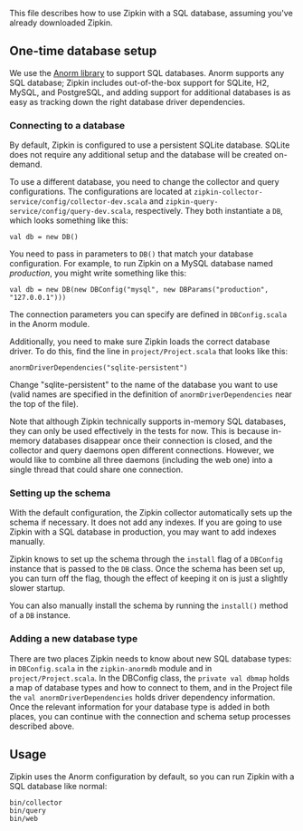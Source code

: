This file describes how to use Zipkin with a SQL database, assuming you've
already downloaded Zipkin.

## One-time database setup

We use the
[Anorm library](http://www.playframework.com/documentation/2.1.1/ScalaAnorm) to
support SQL databases. Anorm supports any SQL database; Zipkin includes
out-of-the-box support for SQLite, H2, MySQL, and PostgreSQL, and adding support
for additional databases is as easy as tracking down the right database driver
dependencies.

### Connecting to a database

By default, Zipkin is configured to use a persistent SQLite database. SQLite
does not require any additional setup and the database will be created
on-demand.

To use a different database, you need to change the collector and query
configurations. The configurations are located at
`zipkin-collector-service/config/collector-dev.scala` and
`zipkin-query-service/config/query-dev.scala`, respectively. They both
instantiate a `DB`, which looks something like this:

    val db = new DB()

You need to pass in parameters to `DB()` that match your database
configuration. For example, to run Zipkin on a MySQL database named
*production*, you might write something like this:

    val db = new DB(new DBConfig("mysql", new DBParams("production", "127.0.0.1")))

The connection parameters you can specify are defined in `DBConfig.scala` in
the Anorm module.

Additionally, you need to make sure Zipkin loads the correct database driver.
To do this, find the line in `project/Project.scala` that looks like this:

    anormDriverDependencies("sqlite-persistent")

Change "sqlite-persistent" to the name of the database you want to use (valid
names are specified in the definition of `anormDriverDependencies` near the top
of the file).

Note that although Zipkin technically supports in-memory SQL databases, they
can only be used effectively in the tests for now. This is because in-memory
databases disappear once their connection is closed, and the collector and
query daemons open different connections. However, we would like to combine
all three daemons (including the web one) into a single thread that could share
one connection.

### Setting up the schema

With the default configuration, the Zipkin collector automatically sets up the
schema if necessary. It does not add any indexes. If you are going to use
Zipkin with a SQL database in production, you may want to add indexes manually.

Zipkin knows to set up the schema through the `install` flag of a `DBConfig`
instance that is passed to the `DB` class. Once the schema has been set up, you
can turn off the flag, though the effect of keeping it on is just a slightly
slower startup.

You can also manually install the schema by running the `install()` method of
a `DB` instance.

### Adding a new database type

There are two places Zipkin needs to know about new SQL database types: in
`DBConfig.scala` in the `zipkin-anormdb` module and in `project/Project.scala`.
In the DBConfig class, the `private val dbmap` holds a map of database types
and how to connect to them, and in the Project file the
`val anormDriverDependencies` holds driver dependency information. Once the
relevant information for your database type is added in both places, you can
continue with the connection and schema setup processes described above.

## Usage

Zipkin uses the Anorm configuration by default, so you can run Zipkin with a
SQL database like normal:

    bin/collector
    bin/query
    bin/web
